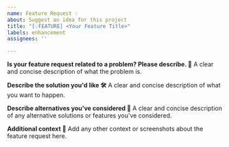 ```yaml
---
name: Feature Request 💡
about: Suggest an idea for this project
title: "[💡FEATURE] <Your Feature Title>"
labels: enhancement
assignees: ''

---
```


**Is your feature request related to a problem? Please describe. 📝**
A clear and concise description of what the problem is.

**Describe the solution you'd like 🛠️**
A clear and concise description of what you want to happen.

**Describe alternatives you've considered 🔄**
A clear and concise description of any alternative solutions or features you've considered.

**Additional context 💬**
Add any other context or screenshots about the feature request here.
